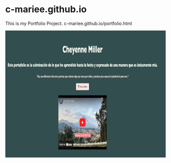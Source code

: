 # c-mariee.github.io

This is my Portfolio Project. 
c-mariee.github.io/portfolio.html

<img src="PortfolioSummary.jpg" width='900' height='400'/>
